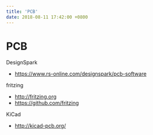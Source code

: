 ```yaml
---
title: 'PCB'
date: 2018-08-11 17:42:00 +0800
---
```


# PCB

DesignSpark

- <https://www.rs-online.com/designspark/pcb-software>

fritzing

- <http://fritzing.org>
- <https://github.com/fritzing>

KiCad

- <http://kicad-pcb.org/>
